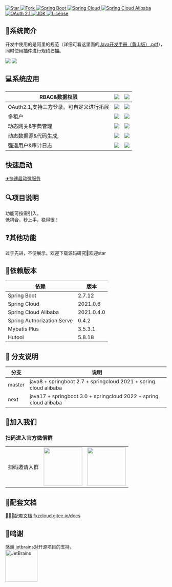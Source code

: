 <a target="_blank" href="">
  <img alt="Star" src="https://gitee.com/fxz-cloud/art/badge/star.svg?theme=dark">
</a>
<a target="_blank" href="">
  <img alt="Fork" src="https://gitee.com/fxz-cloud/art/badge/fork.svg?theme=dark">
</a>
<a target="_blank" href="">
  <img alt="Spring Boot " src="https://img.shields.io/static/v1?label=Spring Boot &message=2.7.12&color=blue">
</a>
<a target="_blank" href="">
  <img alt="Spring Cloud" src="https://img.shields.io/static/v1?label=Spring Cloud&message=2021.0.6 &color=blue">
</a>
<a target="_blank" href="">
  <img alt="Spring Cloud Alibaba" src="https://img.shields.io/static/v1?label=Spring Cloud Alibaba &message=2021.0.4.0&color=blue">
</a>
<a target="_blank" href="">
  <img alt="OAuth 2.1" src="https://img.shields.io/static/v1?label=OAuth 2.1&message=0.4.2&color=blue">
</a>
<a target="_blank" href="">
  <img alt="JDK" src="https://img.shields.io/badge/JDK-8-blue.svg"/>
</a>
<a target="_blank" href="">
<img alt="License" src="https://img.shields.io/badge/License-Apache%202.0-%20"/>
</a>
<br/>

## 📖系统简介

开发中使用的是阿里的规范（详细可看这里面的[Java开发手册（黄山版）.pdf](https://github.com/alibaba/p3c/blob/master/Java%E5%BC%80%E5%8F%91%E6%89%8B%E5%86%8C(%E9%BB%84%E5%B1%B1%E7%89%88).pdf)），同时使用插件进行规约扫描。

![](https://cdn.staticaly.com/gh/fxzbiz/img@url/2023/07/09/MYYu0t.jpg)
![](https://cdn.staticaly.com/gh/fxzbiz/img@url/2023/07/09/RBL2FZ.jpg)

## 💻系统应用

| RBAC&数据权限                | ![](https://cdn.staticaly.com/gh/fxzbiz/img@url/2023/05/06/Dt08vc.png) | ![](https://cdn.staticaly.com/gh/fxzbiz/img@url/2023/05/06/WB6Hc9.png) |
|--------------------------| ------------------------------------------------------------ | ------------------------------------------------------------ |
| OAuth2.1,支持三方登录。可自定义进行拓展 | ![](https://cdn.staticaly.com/gh/fxzbiz/img@url/2023/05/06/7WXTzw.png) | ![](https://cdn.staticaly.com/gh/fxzbiz/img@url/2023/05/06/OXk0bF.png) |
| 多租户                      | ![](https://cdn.staticaly.com/gh/fxzbiz/img@url/2023/05/06/YnXioC.png) | ![](https://cdn.staticaly.com/gh/fxzbiz/img@url/2023/05/06/YzBZ6p.png) |
| 动态网关&字典管理                | ![](https://cdn.staticaly.com/gh/fxzbiz/img@url/2023/05/06/zVpMJr.png) | ![](https://cdn.staticaly.com/gh/fxzbiz/img@url/2023/05/06/xKK55D.png) |
| 动态数据源&代码生成,              | ![](https://cdn.staticaly.com/gh/fxzbiz/img@url/2023/05/06/2BXWuL.png) | ![](https://cdn.staticaly.com/gh/fxzbiz/img@url/2023/05/06/WpUDes.png) |
| 强退用户&审计日志                | ![](https://cdn.staticaly.com/gh/fxzbiz/img@url/2023/05/06/i2pZEe.png) | ![](https://cdn.staticaly.com/gh/fxzbiz/img@url/2023/05/06/XS0250.png) |

## 快速启动
[✈️️快速启动微服务](https://fxzcloud.gitee.io/docs/docs/theme-reco/started.html)

## 🔍项目说明
功能可按需引入。<br/>
低耦合，秒上手，稳得很！
## ❓其他功能
过于先进，不便展示。欢迎下载源码研究🧐欢迎star
## 🍓依赖版本

| 依赖                         | 版本         |
|----------------------------|------------|
| Spring Boot                | 2.7.12     |
| Spring Cloud               | 2021.0.6   |
| Spring Cloud Alibaba       | 2021.0.4.0 |
| Spring Authorization Serve | 0.4.2      |
| Mybatis Plus               | 3.5.3.1    |
| Hutool                     | 5.8.18     |

##  🍎 分支说明
| 分支              | 说明                                                                |
|-----------------|-------------------------------------------------------------------|
| master          | java8 + springboot 2.7 + springcloud 2021 + spring cloud alibaba                        |
| next            | java17 + springboot 3.0 + springcloud 2022 + spring cloud alibaba |

## 🍺加入我们
### 扫码进入官方微信群
<table>
    <tr>
      <td>扫码邀请入群</td>
      <td><img src="https://cdn.staticaly.com/gh/fxzbiz/img@url/2022/11/19/O69mHa.png" width="120"/></td>
      <td><img src="https://cdn.staticaly.com/gh/fxzbiz/img@url/2023/07/20/Jmwqps.jpg" width="120"/></td>
    </tr>
</table>

 


## 🍬配套文档
[🍓🍓🍓配套文档 fxzcloud.gitee.io/docs](https://fxzcloud.gitee.io/docs/)

## 🤝鸣谢
感谢 jetbrains对开源项目的支持。<br/>
<a href="https://jb.gg/OpenSourceSupport">
  <img src="https://cdn.staticaly.com/gh/fxzbiz/img@url/2023/07/29/brPuV4.png" align="left" height="100" width="100"  alt="JetBrains">
</a>
